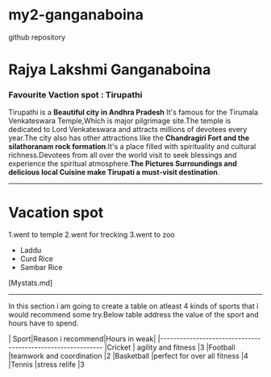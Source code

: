 # my2-ganganaboina
github repository
# Rajya Lakshmi Ganganaboina
### Favourite Vaction spot  : Tirupathi

Tirupathi is a **Beautiful city in Andhra Pradesh** It's famous for the Tirumala Venkateswara Temple,Which is major pilgrimage site.The temple is dedicated to Lord Venkateswara and attracts millions of devotees every year.The city also has other attractions like the **Chandragiri Fort and the silathoranam rock formation**.It's a place filled with spirituality and cultural richness.Devotees from all over the world visit to seek blessings and experience the spiritual atmosphere.**The Pictures Surroundings and delicious local Cuisine make Tirupati a must-visit destination**.

---
# Vacation spot
1.went to temple
2.went for trecking
3.went to zoo

* Laddu
* Curd Rice
* Sambar Rice

[Mystats.md]
*****
In this section i am going to create a table on atleast 4 kinds of sports that i would recommend some try.Below table address the value of the sport and hours have to spend.

| Sport|Reason i recommend|Hours  in  weak|
|------------------------------------------------------------
|Cricket          | agility and fitness          |3
|Football         |teamwork and coordination     |2
|Basketball       |perfect for over all fitness  |4
|Tennis           |stress relife                 |3


